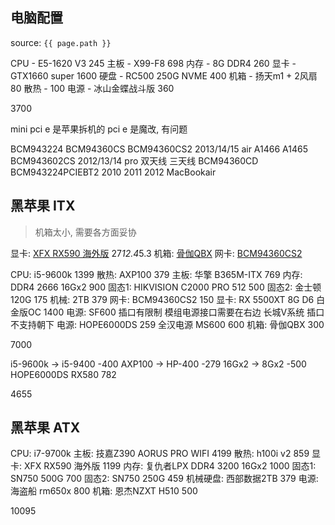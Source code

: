 ## 电脑配置
source: `{{ page.path }}`

CPU - E5-1620 V3     245
主板 - X99-F8        698
内存 - 8G DDR4       260
显卡 - GTX1660 super 1600
硬盘 - RC500 250G NVME 400
机箱 - 扬天m1 + 2风扇 80
散热 -               100
电源 - 冰山金蝶战斗版 360

3700

mini pci e 是苹果拆机的
pci e 是魔改, 有问题

BCM943224
BCM94360CS
BCM94360CS2 2013/14/15 air A1466 A1465
BCM943602CS 2012/13/14 pro 双天线  三天线 
BCM94360CD 
BCM943224PCIEBT2  2010 2011 2012 MacBookair

## 黑苹果 ITX

> 机箱太小, 需要各方面妥协

显卡: [XFX RX590 海外版](https://item.jd.com/46294539257.html) 27*12.4*5.3
机箱: [骨伽QBX](https://detail.tmall.com/item.htm?id=560300184114&spm=a1z0k.7385961.1997985097.d4918997.25f543dcOKj7dP&_u=t2dmg8j26111)
网卡: [BCM94360CS2](https://item.taobao.com/item.htm?spm=a230r.1.14.39.5cde2a366uAnro&id=598449642067&ns=1&abbucket=6#detail)

CPU: i5-9600k                    1399
散热: AXP100                     379
主板: 华擎 B365M-ITX             769
内存: DDR4 2666 16Gx2            900
固态1: HIKVISION C2000 PRO 512   500
固态2: 金士顿 120G               175
机械: 2TB                        379
网卡: BCM94360CS2                150 
显卡: RX 5500XT 8G D6 白金版OC   1400
电源: SF600 插口有限制 模组电源接口需要在右边 长城V系统   插口不支持朝下
电源: HOPE6000DS                 259
        全汉电源 MS600           600
机箱: 骨伽QBX                    300

7000

i5-9600k -> i5-9400             -400
AXP100   -> HP-400              -279
16Gx2    -> 8Gx2                -500
HOPE6000DS
RX580                            782

4655




## 黑苹果 ATX

CPU: i7-9700k 
主板: 技嘉Z390 AORUS PRO WIFI     4199
散热: h100i v2                    859
显卡: XFX RX590 海外版            1199
内存: 复仇者LPX DDR4 3200 16Gx2   1000
固态1: SN750 500G                 700
固态2: SN750 250G                 459
机械硬盘: 西部数据2TB             379
电源: 海盗船 rm650x               800
机箱: 恩杰NZXT H510               500

10095
